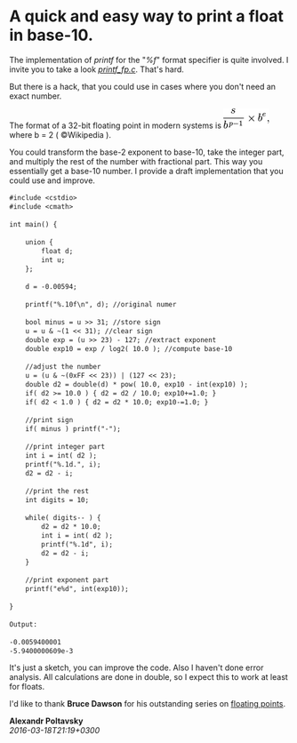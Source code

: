 
# A quick and easy way to print a float in base-10.

  The implementation of *printf* for the "*%f*" format specifier is quite involved. 
  I invite you to take a look [*printf_fp.c*](https://gcc.gnu.org/bugzilla/attachment.cgi?id=24137). That's hard.

  But there is a hack, that you could use in cases where you don't need an exact number.

  The format of a 32-bit floating point in modern systems is 
  ![float format](images/fp-format.png "Floating point number format") where b = 2 ( &copy;Wikipedia ).

  You could transform the base-2 exponent to base-10, take the integer part, and multiply the rest of the number with 
  fractional part. This way you essentially get a base-10 number. I provide a draft implementation that you could use
  and improve.

    #include <cstdio>
    #include <cmath>

    int main() {

        union {
            float d;
            int u;
        };

        d = -0.00594;
        
        printf("%.10f\n", d); //original numer
        
        bool minus = u >> 31; //store sign
        u = u & ~(1 << 31); //clear sign
        double exp = (u >> 23) - 127; //extract exponent
        double exp10 = exp / log2( 10.0 ); //compute base-10

        //adjust the number
        u = (u & ~(0xFF << 23)) | (127 << 23);
        double d2 = double(d) * pow( 10.0, exp10 - int(exp10) ); 
        if( d2 >= 10.0 ) { d2 = d2 / 10.0; exp10+=1.0; }
        if( d2 < 1.0 ) { d2 = d2 * 10.0; exp10-=1.0; }

        //print sign
        if( minus ) printf("-");
    
        //print integer part
        int i = int( d2 );
        printf("%.1d.", i);
        d2 = d2 - i;
        
        //print the rest
        int digits = 10; 

        while( digits-- ) { 
            d2 = d2 * 10.0;
            int i = int( d2 );
            printf("%.1d", i);
            d2 = d2 - i;
        }
        
        //print exponent part
        printf("e%d", int(exp10));

    }

    Output:

    -0.0059400001
    -5.9400000609e-3

  It's just a sketch, you can improve the code. Also I haven't done error analysis. 
  All calculations are done in double, so I expect this to work at least for floats.

  I'd like to thank **Bruce Dawson** for his outstanding series on 
  [floating points](https://randomascii.wordpress.com/category/floating-point/).

  **Alexandr Poltavsky**  
  *2016-03-18T21:19+0300*

